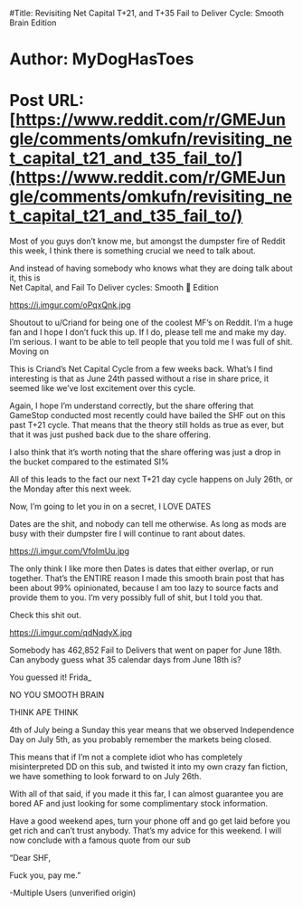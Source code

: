 #Title: Revisiting Net Capital T+21, and T+35 Fail to Deliver Cycle: Smooth Brain Edition
# Author: MyDogHasToes
# Post URL: [https://www.reddit.com/r/GMEJungle/comments/omkufn/revisiting_net_capital_t21_and_t35_fail_to/](https://www.reddit.com/r/GMEJungle/comments/omkufn/revisiting_net_capital_t21_and_t35_fail_to/)


Most of you guys don’t know me, but amongst the dumpster fire of Reddit this week, I think there is something crucial we need to talk about. 

And instead of having somebody who knows what they are doing talk about it, this is  
Net Capital, and Fail To Deliver cycles: Smooth 🧠 Edition

https://i.imgur.com/oPqxQnk.jpg

Shoutout to u/Criand for being one of the coolest MF’s on Reddit. I’m a huge fan and I hope I don’t fuck this up. If I do, please tell me and make my day. I’m serious. I want to be able to tell people that you told me I was full of shit.  Moving on

This is Criand’s Net Capital Cycle from a few weeks back.  What’s I find interesting is that as  June 24th passed without a rise in share price, it seemed like we’ve lost excitement over this cycle. 

Again, I hope I’m understand correctly, but the share offering that GameStop conducted most recently could have bailed the SHF out on this past T+21 cycle. That means that the theory still holds as true as ever, but that it was just pushed back due to the share offering. 

I also think that it’s worth noting that the share offering was just a drop in the bucket compared to the estimated SI%

All of this leads to the fact our next T+21 day cycle happens on July 26th, or the Monday after this next week. 

Now, I’m going to let you in on a secret, I LOVE DATES 

Dates are the shit, and nobody can tell me otherwise. As long as mods are busy with their dumpster fire I will continue to rant about dates. 

https://i.imgur.com/VfoImUu.jpg

The only think I like more then Dates is dates that either overlap, or run together. That’s the ENTIRE reason I made this smooth brain post that has been about 99% opinionated, because I am too lazy to source facts and provide them to you. I’m very possibly full of shit, but I told you that.

Check this shit out.

https://i.imgur.com/qdNqdyX.jpg

Somebody has 462,852 Fail to Delivers that went on paper for June 18th. Can anybody guess what 35 calendar days from June 18th is? 

You guessed it! Frida_

NO YOU SMOOTH BRAIN

THINK APE THINK

4th of July being a Sunday this year means that we observed Independence Day on July 5th, as you probably remember the markets being closed.

This means that if I’m not a complete idiot who has completely misinterpreted DD on this sub, and twisted it into my own crazy fan fiction, we have something to look forward to on July 26th. 


With all of that said, if you made it this far, I can almost guarantee you are bored AF and just looking for some complimentary stock information.

Have a good weekend apes, turn your phone off and go get laid before you get rich and can’t trust anybody.  That’s my advice for
this weekend.  I will now conclude with a famous quote from our sub


“Dear SHF, 

Fuck you, pay me.” 
   
   -Multiple Users (unverified origin)